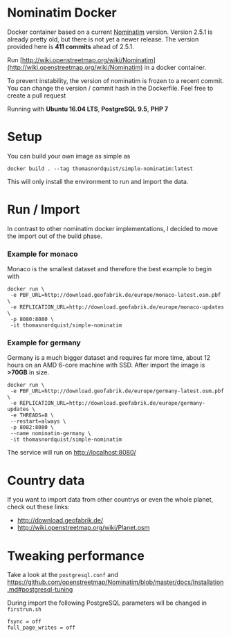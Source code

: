# Nominatim Docker

Docker container based on a current [Nominatim](https://github.com/openstreetmap/Nominatim) version.
Version 2.5.1 is already pretty old, but there is not yet a newer release. The version provided here is **411 commits** ahead of 2.5.1.

Run [http://wiki.openstreetmap.org/wiki/Nominatim](http://wiki.openstreetmap.org/wiki/Nominatim) in a docker container.

To prevent instability, the version of nominatim is frozen to a recent commit. You can change the version / commit hash in the Dockerfile.
Feel free to create a pull request

Running with **Ubuntu 16.04 LTS**, **PostgreSQL 9.5**, **PHP 7**

# Setup
You can build your own image as simple as
```
docker build . --tag thomasnordquist/simple-nominatim:latest
```
This will only install the environment to run and import the data.

# Run / Import
In contrast to other nominatim docker implementations, I decided to move the import out of the build phase.

### Example for monaco
Monaco is the smallest dataset and therefore the best example to begin with
```
docker run \
 -e PBF_URL=http://download.geofabrik.de/europe/monaco-latest.osm.pbf \
 -e REPLICATION_URL=http://download.geofabrik.de/europe/monaco-updates \
 -p 8080:8080 \
 -it thomasnordquist/simple-nominatim
```


### Example for germany
Germany is a much bigger dataset and requires far more time, about 12 hours on an AMD 6-core machine with SSD.
After import the image is **>70GB** in size.
```
docker run \
 -e PBF_URL=http://download.geofabrik.de/europe/germany-latest.osm.pbf \
 -e REPLICATION_URL=http://download.geofabrik.de/europe/germany-updates \
 -e THREADS=8 \
 --restart=always \
 -p 8082:8080 \
 --name nominatim-germany \
 -it thomasnordquist/simple-nominatim
```

The service will run on [http://localhost:8080/](http:/localhost:8080)

# Country data
If you want to import data from other countrys or even the whole planet, check out these links:

- http://download.geofabrik.de/
- http://wiki.openstreetmap.org/wiki/Planet.osm

# Tweaking performance
Take a look at the `postgresql.conf` and
https://github.com/openstreetmap/Nominatim/blob/master/docs/Installation.md#postgresql-tuning


During import the following PostgreSQL parameters wll be changed in `firstrun.sh`
```
fsync = off
full_page_writes = off
```
